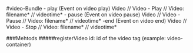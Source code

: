#video-Bundle
    - play (Event on video play)
        Video // Video - Play // Video: filename* // videotime*
    - pause (Event on video pause)
        Video // Video - Pause // Video: filename* // videotime*
    -end (Event on video end)
        Video // Video - Stop // Video: filename* // videotime*

###Mehtods
	#####registerVideo
		id: id of the video tag (example: video-container)